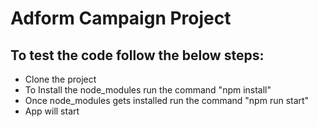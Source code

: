 # Adform Campaign Project
## To test the code follow the below steps: 
* Clone the project
* To Install the node_modules run the command "npm install"
* Once node_modules gets installed run the command "npm run start"
* App will start

